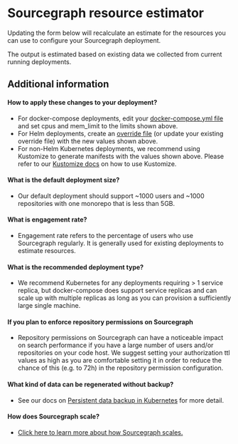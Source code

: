 <style>
.estimator label {
    display: flex;
}

.estimator .radioInput label {
    display: inline-flex;
    align-items: center;
    margin-left: .5rem;
}

.estimator .radioInput label span {
    margin-left: .25rem;
    margin-right: .25rem;
}

.estimator input[type=range] {
    width: 15rem;
}

.estimator .post-label {
    font-size: 16px;
    margin-left: 0.5rem;
}

.estimator .copy-as-markdown {
    width: 100%;
    height: 8rem;
}

.estimator a[title]:hover:after {
  content: attr(title);
  background: red;
  position: relative;
  z-index: 1000;
  top: 16px;
  left: 0;
}

</style>

<script src="https://storage.googleapis.com/sourcegraph-resource-estimator/go_1_18_wasm_exec.js"></script>
<script src="https://storage.googleapis.com/sourcegraph-resource-estimator/launch_script.js?v2" version="a446673"></script>

# Sourcegraph resource estimator

Updating the form below will recalculate an estimate for the resources you can use to configure your Sourcegraph deployment.

The output is estimated based on existing data we collected from current running deployments.

<form id="root"></form>

## Additional information

#### How to apply these changes to your deployment?

- For docker-compose deployments, edit your [docker-compose.yml file](https://github.com/sourcegraph/deploy-sourcegraph-docker/blob/master/docker-compose/docker-compose.yaml) and set cpus and mem_limit to the limits shown above.
- For Helm deployments, create an [override file](https://github.com/sourcegraph/deploy-sourcegraph-helm/blob/main/charts/sourcegraph/examples/common-modifications/override.yaml) (or update your existing override file) with the new values shown above.
- For non-Helm Kubernetes deployments, we recommend using Kustomize to generate manifests with the values shown above. Please refer to our [Kustomize docs](https://docs.sourcegraph.com/admin/deploy/kubernetes/kustomize#kustomize) on how to use Kustomize.

#### What is the default deployment size?

- Our default deployment should support ~1000 users and ~1000 repositories with one monorepo that is less than 5GB.

#### What is engagement rate?

- Engagement rate refers to the percentage of users who use Sourcegraph regularly. It is generally used for existing deployments to estimate resources.

#### What is the recommended deployment type?

- We recommend Kubernetes for any deployments requiring > 1 service replica, but docker-compose does support service replicas and can scale up with multiple replicas as long as you can provision a sufficiently large single machine.

#### If you plan to enforce repository permissions on Sourcegraph

- Repository permissions on Sourcegraph can have a noticeable impact on search performance if you have a large number of users and/or repositories on your code host. We suggest setting your authorization ttl values as high as you are comfortable setting it in order to reduce the chance of this (e.g. to 72h) in the repository permission configuration.

#### What kind of data can be regenerated without backup?

- See our docs on [Persistent data backup in Kubernetes](https://docs.sourcegraph.com/admin/deploy/migrate-backup#persistent-data-backup-in-kubernetes) for more detail.

#### How does Sourcegraph scale?

- [Click here to learn more about how Sourcegraph scales.](https://docs.sourcegraph.com/admin/install/kubernetes/scale)
